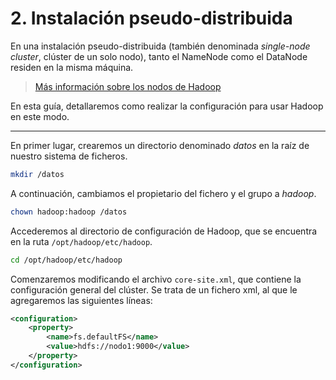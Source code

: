 # 2. Instalación pseudo-distribuida

En una instalación pseudo-distribuida (también denominada *single-node cluster*, clúster de un solo nodo), tanto el NameNode como el DataNode residen en la misma máquina.

> [Más información sobre los nodos de Hadoop](../../README.md#nodo-master)

En esta guía, detallaremos como realizar la configuración para usar Hadoop en este modo.

---

En primer lugar, crearemos un directorio denominado *datos* en la raíz de nuestro sistema de ficheros.

```sh
mkdir /datos
```

A continuación, cambiamos el propietario del fichero y el grupo a *hadoop*.

```sh
chown hadoop:hadoop /datos
```

Accederemos al directorio de configuración de Hadoop, que se encuentra en la ruta ```/opt/hadoop/etc/hadoop```.

```sh
cd /opt/hadoop/etc/hadoop
```

Comenzaremos modificando el archivo ```core-site.xml```, que contiene la configuración general del clúster. Se trata de un fichero xml, al que le agregaremos las siguientes líneas:

```xml
<configuration>
    <property>
        <name>fs.defaultFS</name>
        <value>hdfs://nodo1:9000</value>
    </property>
</configuration>
```